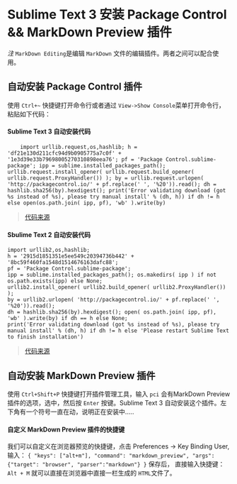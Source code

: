 # Sublime Text 3 安装 Package Control && MarkDown Preview 插件
*注* `MarkDown Editing`是编辑 `MarkDown` 文件的编辑插件。两者之间可以配合使用。

## 自动安装 Package Control 插件

 使用 `Ctrl+~` 快捷键打开命令行或者通过 `View->Show Console`菜单打开命令行， 粘贴如下代码：
#### Sublime Text 3 自动安装代码
```
    import urllib.request,os,hashlib; h = 'df21e130d211cfc94d9b0905775a7c0f' + '1e3d39e33b79698005270310898eea76'; pf = 'Package Control.sublime-package'; ipp = sublime.installed_packages_path(); urllib.request.install_opener( urllib.request.build_opener( urllib.request.ProxyHandler()) ); by = urllib.request.urlopen( 'http://packagecontrol.io/' + pf.replace(' ', '%20')).read(); dh = hashlib.sha256(by).hexdigest(); print('Error validating download (got %s instead of %s), please try manual install' % (dh, h)) if dh != h else open(os.path.join( ipp, pf), 'wb' ).write(by)
```
>[代码来源](https://packagecontrol.io/installation)

#### Sbulime Text 2 自动安装代码
```
import urllib2,os,hashlib; 
h = '2915d1851351e5ee549c20394736b442' + '8bc59f460fa1548d1514676163dafc88'; 
pf = 'Package Control.sublime-package'; 
ipp = sublime.installed_packages_path(); os.makedirs( ipp ) if not os.path.exists(ipp) else None; 
urllib2.install_opener( urllib2.build_opener( urllib2.ProxyHandler()) ); 
by = urllib2.urlopen( 'http://packagecontrol.io/' + pf.replace(' ', '%20')).read(); 
dh = hashlib.sha256(by).hexdigest(); open( os.path.join( ipp, pf), 'wb' ).write(by) if dh == h else None; 
print('Error validating download (got %s instead of %s), please try manual install' % (dh, h) if dh != h else 'Please restart Sublime Text to finish installation')
```
>[代码来源](https://packagecontrol.io/installation)
## 自动安装 MarkDown Preview 插件

  使用 `Ctrl+Shift+P` 快捷键打开插件管理工具，输入 `pci` 会有MarkDown Preview 插件的选项，选中，然后按 `Enter` 按键。Sublime Text 3 自动安装这个插件。左下角有一个符号一直在动，说明正在安装中.....

#### 自定义 MarkDown Preview 插件的快捷键

  我们可以自定义在浏览器预览的快捷键，点击 Preferences ->  Key Binding User, 输入：
  `{ "keys": ["alt+m"], "command": "markdown_preview", "args": {"target": "browser", "parser":"markdown"} }`
  保存后， 直接输入快捷键： `Alt + M` 就可以直接在浏览器中直接一栏生成的 `HTML`文件了。

